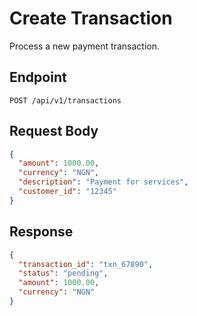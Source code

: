 # Create Transaction

Process a new payment transaction.

## Endpoint

`POST /api/v1/transactions`

## Request Body

```json
{
  "amount": 1000.00,
  "currency": "NGN",
  "description": "Payment for services",
  "customer_id": "12345"
}
```

## Response

```json
{
  "transaction_id": "txn_67890",
  "status": "pending",
  "amount": 1000.00,
  "currency": "NGN"
}
```